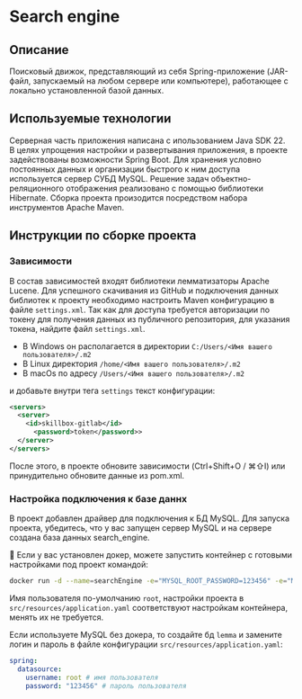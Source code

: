 # Search engine

## Описание
Поисковый движок, представляющий из себя Spring-приложение 
(JAR-файл, запускаемый на любом сервере или компьютере), 
работающее с локально установленной базой данных.

## Используемые технологии
Серверная часть приложения написана с ипользованием Java SDK 22.
В целях упрощения настройки и развертывания приложения, в проекте задействованы возможности Spring Boot.
Для хранения условно постоянных данных и организации быстрого к ним доступа используется сервер СУБД MySQL.
Решение задач объектно-реляционного отображения реализовано с помощью библиотеки Hibernate. 
Сборка проекта произодится посредством набора инструментов Apache Maven.

## Инструкции по сборке проекта
### Зависимости
В состав зависимостей входят библиотеки лемматизаторы Apache Lucene.
Для успешного скачивания из GitHub и подключения данных библиотек к проекту
необходимо настроить Maven конфигурацию в файле `settings.xml`.
Так как для доступа требуется авторизации по токену для получения данных из
публичного репозитория, для указания токена, найдите файл `settings.xml`.
* В Windows он располагается в директории `C:/Users/<Имя вашего пользователя>/.m2`
* В Linux директория `/home/<Имя вашего пользователя>/.m2`
* В macOs по адресу `/Users/<Имя вашего пользователя>/.m2`

и добавьте внутри тега `settings` текст конфигурации:

```xml
<servers>
  <server>
    <id>skillbox-gitlab</id>
      <password>token</password>>
  </server>
</servers>
```
После этого, в проекте обновите зависимости (Ctrl+Shift+O / ⌘⇧I) или
принудительно обновите данные из pom.xml.

### Настройка подключения к базе даннх
В проект добавлен драйвер для подключения к БД MySQL. Для запуска проекта,
убедитесь, что у вас запущен сервер MySQL и на сервере создана база данных search_engine.

🐳 Если у вас установлен докер, можете запустить контейнер с готовыми настройками
под проект командой:

```bash
docker run -d --name=searchEngine -e="MYSQL_ROOT_PASSWORD=123456" -e="MYSQL_DATABASE=search_engine" -p3306:3306 mysql
```

Имя пользователя по-умолчанию `root`, настройки проекта в `src/resources/application.yaml`
соответствуют настройкам контейнера, менять их не требуется.

Если используете MySQL без докера, то создайте бд `lemma` и замените логин и пароль
в файле конфигурации `src/resources/application.yaml`:

```yaml
spring:
  datasource:
    username: root # имя пользователя
    password: "123456" # пароль пользователя